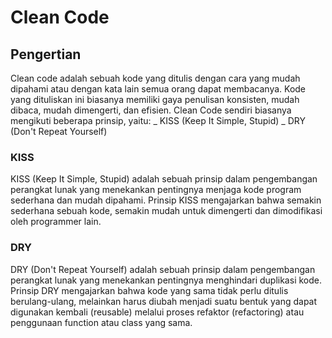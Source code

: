 # Clean Code
## Pengertian
Clean code adalah sebuah kode yang ditulis dengan cara yang mudah dipahami atau dengan kata lain semua orang dapat membacanya. Kode yang dituliskan ini biasanya memiliki gaya penulisan konsisten, mudah dibaca, mudah dimengerti, dan efisien. Clean Code sendiri biasanya mengikuti beberapa prinsip, yaitu:
_ KISS (Keep It Simple, Stupid)
_ DRY (Don't Repeat Yourself)
### KISS
KISS (Keep It Simple, Stupid) adalah sebuah prinsip dalam pengembangan perangkat lunak yang menekankan pentingnya menjaga kode program sederhana dan mudah dipahami. Prinsip KISS mengajarkan bahwa semakin sederhana sebuah kode, semakin mudah untuk dimengerti dan dimodifikasi oleh programmer lain.
### DRY
DRY (Don't Repeat Yourself) adalah sebuah prinsip dalam pengembangan perangkat lunak yang menekankan pentingnya menghindari duplikasi kode. Prinsip DRY mengajarkan bahwa kode yang sama tidak perlu ditulis berulang-ulang, melainkan harus diubah menjadi suatu bentuk yang dapat digunakan kembali (reusable) melalui proses refaktor (refactoring) atau penggunaan function atau class yang sama.
